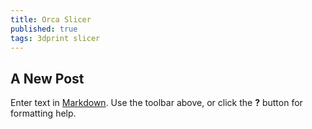 ```yaml
---
title: Orca Slicer
published: true
tags: 3dprint slicer
---
```

## A New Post

Enter text in [Markdown](http://daringfireball.net/projects/markdown/). Use the toolbar above, or click the **?** button for formatting help.
